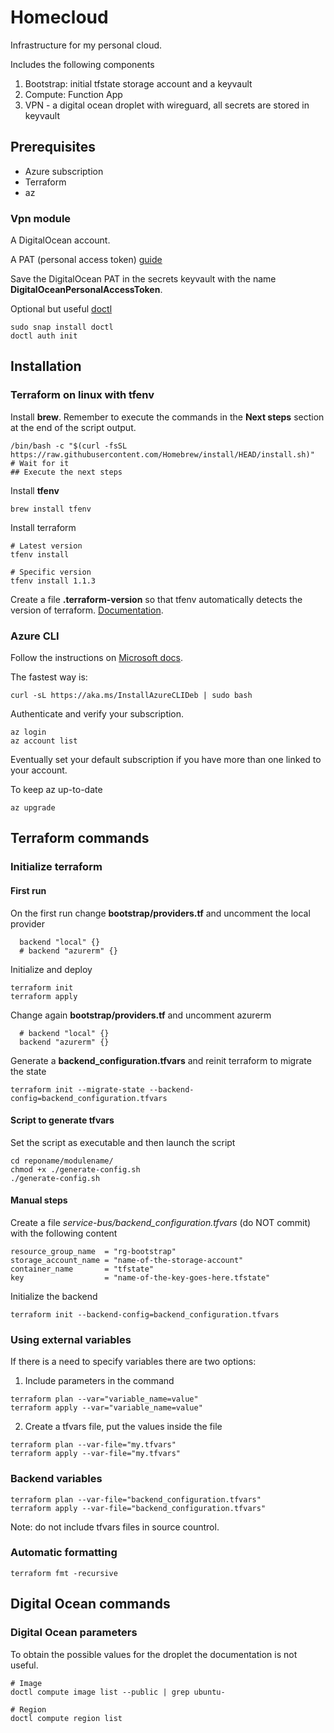 # Homecloud

Infrastructure for my personal cloud.

Includes the following components
 
1. Bootstrap: initial tfstate storage account and a keyvault
2. Compute: Function App
3. VPN - a digital ocean droplet with wireguard, all secrets are stored in keyvault

## Prerequisites

- Azure subscription
- Terraform
- az

### Vpn module

A DigitalOcean account.

A PAT (personal access token) [guide](https://docs.digitalocean.com/reference/api/create-personal-access-token/)

Save the DigitalOcean PAT in the secrets keyvault with the name **DigitalOceanPersonalAccessToken**.

Optional but useful [doctl](https://docs.digitalocean.com/reference/doctl/how-to/install/)

```
sudo snap install doctl
doctl auth init
```

## Installation

### Terraform on linux with tfenv

Install **brew**.
Remember to execute the commands in the __Next steps__ section at the end of the script output.

```
/bin/bash -c "$(curl -fsSL https://raw.githubusercontent.com/Homebrew/install/HEAD/install.sh)"
# Wait for it
## Execute the next steps
```

Install **tfenv**

```
brew install tfenv
```

Install terraform

```
# Latest version
tfenv install

# Specific version
tfenv install 1.1.3
```

Create a file __.terraform-version__ so that tfenv automatically detects the version of terraform. [Documentation](https://github.com/tfutils/tfenv#terraform-version).


### Azure CLI

Follow the instructions on [Microsoft docs](https://docs.microsoft.com/en-us/cli/azure/install-azure-cli-linux?pivots=apt).

The fastest way is:

```
curl -sL https://aka.ms/InstallAzureCLIDeb | sudo bash
```

Authenticate and verify your subscription.

```
az login
az account list
```

Eventually set your default subscription if you have more than one linked to your account.

To keep az up-to-date

```
az upgrade
```

## Terraform commands

### Initialize terraform

#### First run

On the first run change __bootstrap/providers.tf__ and uncomment the local provider

```
  backend "local" {}
  # backend "azurerm" {}
```

Initialize and deploy

```
terraform init
terraform apply
```

Change again __bootstrap/providers.tf__ and uncomment azurerm

```
  # backend "local" {}
  backend "azurerm" {}
```

Generate a __backend_configuration.tfvars__ and reinit terraform to migrate the state

```
terraform init --migrate-state --backend-config=backend_configuration.tfvars
```

#### Script to generate tfvars

Set the script as executable and then launch the script

```
cd reponame/modulename/
chmod +x ./generate-config.sh
./generate-config.sh
```

#### Manual steps

Create a file *service-bus/backend_configuration.tfvars* (do NOT commit) with the following content

```
resource_group_name  = "rg-bootstrap"
storage_account_name = "name-of-the-storage-account"
container_name       = "tfstate"
key                  = "name-of-the-key-goes-here.tfstate"
```

Initialize the backend

```
terraform init --backend-config=backend_configuration.tfvars
```

### Using external variables

If there is a need to specify variables there are two options:

1. Include parameters in the command

```
terraform plan --var="variable_name=value"
terraform apply --var="variable_name=value"
```

2. Create a tfvars file, put the values inside the file

```
terraform plan --var-file="my.tfvars"
terraform apply --var-file="my.tfvars"
```


### Backend variables

```
terraform plan --var-file="backend_configuration.tfvars"
terraform apply --var-file="backend_configuration.tfvars"
```

Note: do not include tfvars files in source countrol.

### Automatic formatting

```
terraform fmt -recursive
```

## Digital Ocean commands

### Digital Ocean parameters

To obtain the possible values for the droplet the documentation is not useful.

```
# Image
doctl compute image list --public | grep ubuntu-

# Region
doctl compute region list
```
